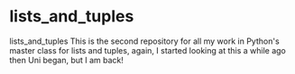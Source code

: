 # lists_and_tuples
lists_and_tuples
This is the second repository for all my work in Python's master class for lists and tuples, again, I started looking at this a while ago then Uni began, but I am back!

